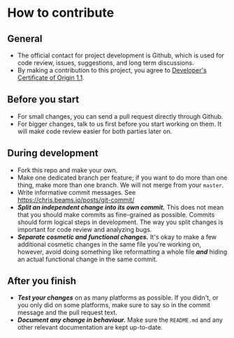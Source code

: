 # How to contribute


## General

-   The official contact for project development is Github, which is used for
    code review, issues, suggestions, and long term discussions.
-   By making a contribution to this project, you agree to
    [Developer's Certificate of Origin 1.1](https://developercertificate.org/).


## Before you start

-   For small changes, you can send a pull request directly through Github.
-   For bigger changes, talk to us first before you start working on them.
    It will make code review easier for both parties later on.


## During development

-   Fork this repo and make your own.
-   Make one dedicated branch per feature; if you want to do more than one thing,
    make more than one branch. We will not merge from your `master`.
-   Write informative commit messages. See https://chris.beams.io/posts/git-commit/
-   ***Split an independent change into its own commit.*** This does not mean that
    you should make commits as fine-grained as possible. Commits should form
    logical steps in development. The way you split changes is important
    for code review and analyzing bugs.
-   ***Separate cosmetic and functional changes.*** It's okay to make a few
    additional cosmetic changes in the same file you're working on, however,
    avoid doing something like reformatting a whole file ***and*** hiding an actual
    functional change in the same commit.


## After you finish

-   ***Test your changes*** on as many platforms as possible. If
    you didn't, or you only did on some platforms, make sure to say so in the
    commit message and the pull request text.
-   ***Document any change in behaviour.*** Make sure the `README.md` and any other
    relevant documentation are kept up-to-date.
